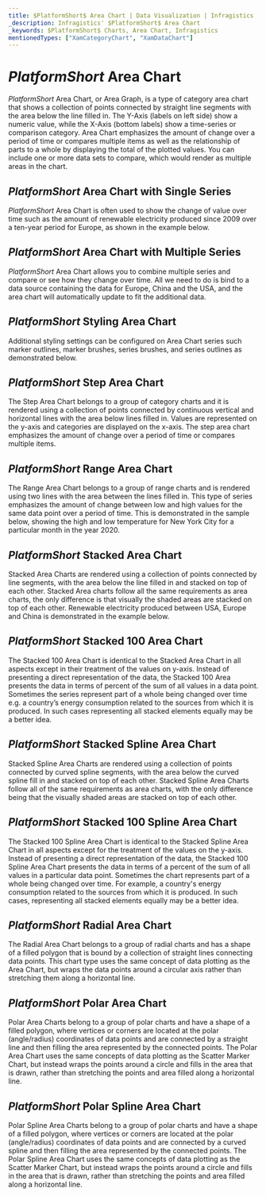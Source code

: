 ```yaml
---
title: $PlatformShort$ Area Chart | Data Visualization | Infragistics
_description: Infragistics' $PlatformShort$ Area Chart
_keywords: $PlatformShort$ Charts, Area Chart, Infragistics
mentionedTypes: ["XamCategoryChart", "XamDataChart"]
---
```

# $PlatformShort$ Area Chart

$PlatformShort$ Area Chart, or Area Graph, is a type of category area chart that shows a collection of points connected by straight line segments with the area below the line filled in. The Y-Axis (labels on left side) show a numeric value, while the X-Axis (bottom labels) show a time-series or comparison category. Area Chart emphasizes the amount of change over a period of time or compares multiple items as well as the relationship of parts to a whole by displaying the total of the plotted values. You can include one or more data sets to compare, which would render as multiple areas in the chart.


<code-view style="height: 400px" 
           data-demos-base-url="{environment:dvDemosBaseUrl}" 
           iframe-src="{environment:dvDemosBaseUrl}/charts/category-chart-area-chart-with-legend" 
           alt="$PlatformShort$ Area Chart with Legend" >
</code-view>

<div class="divider--half"></div>

## $PlatformShort$ Area Chart with Single Series 

$PlatformShort$ Area Chart is often used to show the change of value over time such as the amount of renewable electricity produced since 2009 over a ten-year period for Europe, as shown in the example below.


<code-view style="height: 400px" 
           data-demos-base-url="{environment:dvDemosBaseUrl}" 
           iframe-src="{environment:dvDemosBaseUrl}/charts/category-chart-area-chart-single-source" 
           alt="$PlatformShort$ Area Chart with Single Series" >
</code-view>

<div class="divider--half"></div>

## $PlatformShort$ Area Chart with Multiple Series

$PlatformShort$ Area Chart allows you to combine multiple series and compare or see how they change over time. All we need to do is bind to a data source containing the data for Europe, China and the USA, and the area chart will automatically update to fit the additional data.


<code-view style="height: 400px" 
           data-demos-base-url="{environment:dvDemosBaseUrl}" 
           iframe-src="{environment:dvDemosBaseUrl}/charts/category-chart-area-chart-multiple-sources" 
           alt="$PlatformShort$ Area Chart with Multiple Sources" >
</code-view>

<div class="divider--half"></div>

## $PlatformShort$ Styling Area Chart

Additional styling settings can be configured on Area Chart series such marker outlines, marker brushes, series brushes, and series outlines as demonstrated below.


<code-view style="height: 400px" 
           data-demos-base-url="{environment:dvDemosBaseUrl}" 
           iframe-src="{environment:dvDemosBaseUrl}/charts/category-chart-area-chart-styling" 
           alt="$PlatformShort$ Area Chart Styling" >
</code-view>

<div class="divider--half"></div>

## $PlatformShort$ Step Area Chart

The Step Area Chart belongs to a group of category charts and it is rendered using a collection of points connected by continuous vertical and horizontal lines with the area below lines filled in. Values are represented on the y-axis and categories are displayed on the x-axis. The step area chart emphasizes the amount of change over a period of time or compares multiple items. 


<code-view style="height: 400px" 
           data-demos-base-url="{environment:dvDemosBaseUrl}" 
           iframe-src="{environment:dvDemosBaseUrl}/charts/category-chart-step-area-multiple-sources" 
           alt="$PlatformShort$ Step Area Chart" >
</code-view>

<div class="divider--half"></div>

## $PlatformShort$ Range Area Chart

The Range Area Chart belongs to a group of range charts and is rendered using two lines with the area between the lines filled in. This type of series emphasizes the amount of change between low and high values for the same data point over a period of time. This is demonstrated in the sample below, showing the high and low temperature for New York City for a particular month in the year 2020.


<code-view style="height: 400px" 
           data-demos-base-url="{environment:dvDemosBaseUrl}" 
           iframe-src="{environment:dvDemosBaseUrl}/charts/data-chart-range-area-chart" 
           alt="$PlatformShort$ Range Area Chart" >
</code-view>

<div class="divider--half"></div>

## $PlatformShort$ Stacked Area Chart

Stacked Area Charts are rendered using a collection of points connected by line segments, with the area below the line filled in and stacked on top of each other. Stacked Area charts follow all the same requirements as area charts, the only difference is that visually the shaded areas are stacked on top of each other. Renewable electricity produced between USA, Europe and China is demonstrated in the example below.


<code-view style="height: 400px" 
           data-demos-base-url="{environment:dvDemosBaseUrl}" 
           iframe-src="{environment:dvDemosBaseUrl}/charts/data-chart-stacked-area-chart" 
           alt="$PlatformShort$ Stacked Area Chart" >
</code-view>

<div class="divider--half"></div>

## $PlatformShort$ Stacked 100 Area Chart 

The Stacked 100 Area Chart is identical to the Stacked Area Chart in all aspects except in their treatment of the values on y-axis. Instead of presenting a direct representation of the data, the Stacked 100 Area presents the data in terms of percent of the sum of all values in a data point. Sometimes the series represent part of a whole being changed over time e.g. a country’s energy consumption related to the sources from which it is produced. In such cases representing all stacked elements equally may be a better idea. 


<code-view style="height: 400px" 
           data-demos-base-url="{environment:dvDemosBaseUrl}" 
           iframe-src="{environment:dvDemosBaseUrl}/charts/data-chart-stacked-100-area-chart" 
           alt="$PlatformShort$ Stacked 100 Area Chart" >
</code-view>

<div class="divider--half"></div>

## $PlatformShort$ Stacked Spline Area Chart 

Stacked Spline Area Charts are rendered using a collection of points connected by curved spline segments, with the area below the curved spline fill in and stacked on top of each other. Stacked Spline Area Charts follow all of the same requirements as area charts, with the only difference being that the visually shaded areas are stacked on top of each other.


<code-view style="height: 400px" 
           data-demos-base-url="{environment:dvDemosBaseUrl}" 
           iframe-src="{environment:dvDemosBaseUrl}/charts/data-chart-stacked-spline-area-chart" 
           alt="$PlatformShort$ Stacked Spline Area Chart" >
</code-view>

<div class="divider--half"></div>


## $PlatformShort$ Stacked 100 Spline Area Chart 

The Stacked 100 Spline Area Chart is identical to the Stacked Spline Area Chart in all aspects except for the treatment of the values on the y-axis. Instead of presenting a direct representation of the data, the Stacked 100 Spline Area Chart presents the data in terms of a percent of the sum of all values in a particular data point. Sometimes the chart represents part of a whole being changed over time. For example, a country's energy consumption related to the sources from which it is produced. In such cases, representing all stacked elements equally may be a better idea.


<code-view style="height: 400px" 
           data-demos-base-url="{environment:dvDemosBaseUrl}" 
           iframe-src="{environment:dvDemosBaseUrl}/charts/data-chart-stacked-100-spline-area-chart" 
           alt="$PlatformShort$ Stacked 100 Spline Area Chart" >
</code-view>

<div class="divider--half"></div>

## $PlatformShort$ Radial Area Chart

The Radial Area Chart belongs to a group of radial charts and has a shape of a filled polygon that is bound by a collection of straight lines connecting data points. This chart type uses the same concept of data plotting as the Area Chart, but wraps the data points around a circular axis rather than stretching them along a horizontal line.


<code-view style="height: 400px" 
           data-demos-base-url="{environment:dvDemosBaseUrl}" 
           iframe-src="{environment:dvDemosBaseUrl}/charts/data-chart-radial-area-chart" 
           alt="$PlatformShort$ Radial Area Chart" >
</code-view>

<div class="divider--half"></div>

## $PlatformShort$ Polar Area Chart

Polar Area Charts belong to a group of polar charts and have a shape of a filled polygon, where vertices or corners are located at the polar (angle/radius) coordinates of data points and are connected by a straight line and then filling the area represented by the connected points. The Polar Area Chart uses the same concepts of data plotting as the Scatter Marker Chart, but instead wraps the points around a circle and fills in the area that is drawn, rather than stretching the points and area filled along a horizontal line.


<code-view style="height: 400px" 
           data-demos-base-url="{environment:dvDemosBaseUrl}" 
           iframe-src="{environment:dvDemosBaseUrl}/charts/data-chart-type-polar-area-series" 
           alt="$PlatformShort$ Polar Area Chart" >
</code-view>

<div class="divider--half"></div>

## $PlatformShort$ Polar Spline Area Chart

Polar Spline Area Charts belong to a group of polar charts and have a shape of a filled polygon, where vertices or corners are located at the polar (angle/radius) coordinates of data points and are connected by a curved spline and then filling the area represented by the connected points. The Polar Spline Area Chart uses the same concepts of data plotting as the Scatter Marker Chart, but instead wraps the points around a circle and fills in the area that is drawn, rather than stretching the points and area filled along a horizontal line.


<code-view style="height: 400px" 
           data-demos-base-url="{environment:dvDemosBaseUrl}" 
           iframe-src="{environment:dvDemosBaseUrl}/charts/data-chart-type-polar-spline-area-series" 
           alt="$PlatformShort$ Polar Spline Area Chart" >
</code-view>

<div class="divider--half"></div>

<!-- TODO list API links used in this topic 
## API Members
-->
